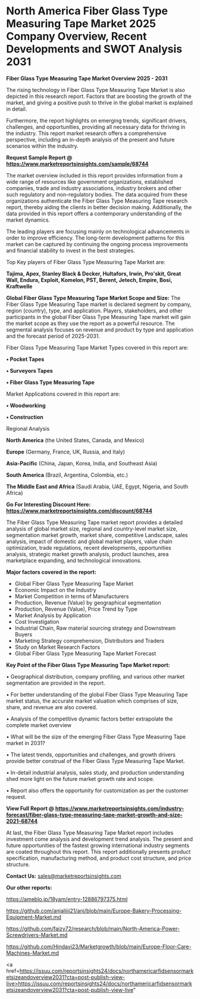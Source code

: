 # North America Fiber Glass Type Measuring Tape Market 2025 Company Overview, Recent Developments and SWOT Analysis 2031

<Strong> Fiber Glass Type Measuring Tape Market Overview 2025 - 2031</strong>

The rising technology in Fiber Glass Type Measuring Tape Market is also depicted in this research report. Factors that are boosting the growth of the market, and giving a positive push to thrive in the global market is explained in detail.

Furthermore, the report highlights on emerging trends, significant drivers, challenges, and opportunities, providing all necessary data for thriving in the industry. This report market research offers a comprehensive perspective, including an in-depth analysis of the present and future scenarios within the industry.

<strong>Request Sample Report @ <a href=https://www.marketreportsinsights.com/sample/68744>https://www.marketreportsinsights.com/sample/68744</a></strong>

The market overview included in this report provides information from a wide range of resources like government organizations, established companies, trade and industry associations, industry brokers and other such regulatory and non-regulatory bodies. The data acquired from these organizations authenticate the Fiber Glass Type Measuring Tape research report, thereby aiding the clients in better decision making. Additionally, the data provided in this report offers a contemporary understanding of the market dynamics.

The leading players are focusing mainly on technological advancements in order to improve efficiency. The long-term development patterns for this market can be captured by continuing the ongoing process improvements and financial stability to invest in the best strategies.

Top Key players of Fiber Glass Type Measuring Tape Market are:

<strong>Tajima, Apex, Stanley Black & Decker, Hultafors, Irwin, Pro'skit, Great Wall, Endura, Exploit, Komelon, PST, Berent, Jetech, Empire, Bosi, Kraftwelle</strong>

<strong><b>Global Fiber Glass Type Measuring Tape Market Scope and Size:</b></strong>
The Fiber Glass Type Measuring Tape market is declared segment by company, region (country), type, and application. Players, stakeholders, and other participants in the global Fiber Glass Type Measuring Tape market will gain the market scope as they use the report as a powerful resource. The segmental analysis focuses on revenue and product by type and application and the forecast period of 2025-2031.

Fiber Glass Type Measuring Tape Market Types covered in this report are:

<strong>• Pocket Tapes

• Surveyors Tapes

• Fiber Glass Type Measuring Tape</strong>

Market Applications covered in this report are:

<strong>• Woodworking

• Construction</strong> 

Regional Analysis

<strong>North America</strong> (the United States, Canada, and Mexico)

<strong>Europe</strong> (Germany, France, UK, Russia, and Italy)

<strong>Asia-Pacific</strong> (China, Japan, Korea, India, and Southeast Asia)

<strong>South America</strong> (Brazil, Argentina, Colombia, etc.)

<strong>The Middle East and Africa</strong> (Saudi Arabia, UAE, Egypt, Nigeria, and South Africa)

<strong>Go For Interesting Discount Here: <a href=https://www.marketreportsinsights.com/discount/68744>https://www.marketreportsinsights.com/discount/68744</a></strong>

The Fiber Glass Type Measuring Tape market report provides a detailed analysis of global market size, regional and country-level market size, segmentation market growth, market share, competitive Landscape, sales analysis, impact of domestic and global market players, value chain optimization, trade regulations, recent developments, opportunities analysis, strategic market growth analysis, product launches, area marketplace expanding, and technological innovations.

<strong><b>Major factors covered in the report:</b></strong>
<ul>
  <li>Global Fiber Glass Type Measuring Tape Market </li>
  <li>Economic Impact on the Industry</li>
  <li>Market Competition in terms of Manufacturers</li>
  <li>Production, Revenue (Value) by geographical segmentation</li>
  <li>Production, Revenue (Value), Price Trend by Type</li>
  <li>Market Analysis by Application</li>
  <li>Cost Investigation</li>
  <li>Industrial Chain, Raw material sourcing strategy and Downstream Buyers</li>
  <li>Marketing Strategy comprehension, Distributors and Traders</li>
  <li>Study on Market Research Factors</li>
  <li>Global Fiber Glass Type Measuring Tape Market Forecast</li>
</ul>

<strong><b>Key Point of the Fiber Glass Type Measuring Tape Market report:</b></strong>

• Geographical distribution, company profiling, and various other market segmentation are provided in the report.

• For better understanding of the global Fiber Glass Type Measuring Tape market status, the accurate market valuation which comprises of size, share, and revenue are also covered.

• Analysis of the competitive dynamic factors better extrapolate the complete market overview

• What will be the size of the emerging Fiber Glass Type Measuring Tape market in 2031?

• The latest trends, opportunities and challenges, and growth drivers provide better construal of the Fiber Glass Type Measuring Tape Market.

• In-detail industrial analysis, sales study, and production understanding shed more light on the future market growth rate and scope.

• Report also offers the opportunity for customization as per the customer request.

<strong><b>View Full Report @ <a href=https://www.marketreportsinsights.com/industry-forecast/fiber-glass-type-measuring-tape-market-growth-and-size-2021-68744>https://www.marketreportsinsights.com/industry-forecast/fiber-glass-type-measuring-tape-market-growth-and-size-2021-68744</a></b></strong>


At last, the Fiber Glass Type Measuring Tape Market report includes investment come analysis and development trend analysis. The present and future opportunities of the fastest growing international industry segments are coated throughout this report. This report additionally presents product specification, manufacturing method, and product cost structure, and price structure.

<strong>Contact Us:</strong>
sales@marketreportsinsights.com

<strong>Our other reports:</strong>

<a href=https://ameblo.jp/18yam/entry-12886797375.html>https://ameblo.jp/18yam/entry-12886797375.html</a>

<a href=https://github.com/anjaliiii21/anj/blob/main/Europe-Bakery-Processing-Equipment-Market.md>https://github.com/anjaliiii21/anj/blob/main/Europe-Bakery-Processing-Equipment-Market.md</a>

<a href=https://github.com/faizy72/research/blob/main/North-America-Power-Screwdrivers-Market.md>https://github.com/faizy72/research/blob/main/North-America-Power-Screwdrivers-Market.md</a>

<a href=https://github.com/Hindavi23/Marketgrowth/blob/main/Europe-Floor-Care-Machines-Market.md>https://github.com/Hindavi23/Marketgrowth/blob/main/Europe-Floor-Care-Machines-Market.md</a>

<a href=https://issuu.com/reportsinsights24/docs/northamericarfidsensormarketsizeandoverview2031?cta=post-publish-view-live>https://issuu.com/reportsinsights24/docs/northamericarfidsensormarketsizeandoverview2031?cta=post-publish-view-live</a>"
